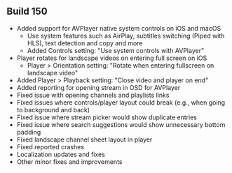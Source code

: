 ## Build 150
* Added support for AVPlayer native system controls on iOS and macOS
  - Use system features such as AirPlay, subtitles switching (Piped with HLS), text detection and copy and more
  - Added Controls setting: "Use system controls with AVPlayer"
* Player rotates for landscape videos on entering full screen on iOS
  - Player > Orientation setting: "Rotate when entering fullscreen on landscape video"
* Added Player > Playback setting: "Close video and player on end"
* Added reporting for opening stream in OSD for AVPlayer
* Fixed issue with opening channels and playlists links
* Fixed issues where controls/player layout could break (e.g., when going to background and back)
* Fixed issue where stream picker would show duplicate entries
* Fixed issue where search suggestions would show unnecessary bottom padding
* Fixed landscape channel sheet layout in player
* Fixed reported crashes
* Localization updates and fixes
* Other minor fixes and improvements
